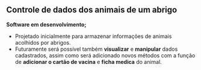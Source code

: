 ## Controle de dados dos animais de um abrigo
__Software em desenvolvimento;__
* Projetado inicialmente para armazenar informações de animais acolhidos por abrigos. 
* Futuramente será possível também **visualizar** e **manipular** dados cadastrados, assim como será adicionado novos métodos com a função de **adicionar o cartão de vacina** e **ficha medica** do animal. 
